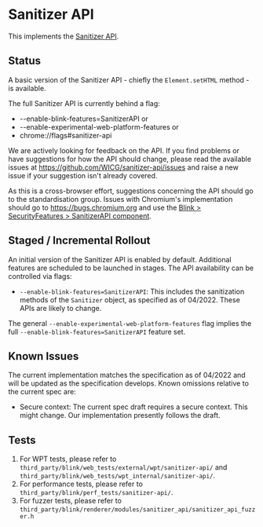 # Sanitizer API

This implements the [Sanitizer API](https://wicg.github.io/sanitizer-api/).

## Status

A basic version of the Sanitizer API - chiefly the `Element.setHTML` method -
is available.

The full Sanitizer API is currently behind a flag:
* --enable-blink-features=SanitizerAPI or
* --enable-experimental-web-platform-features or
* chrome://flags#sanitizer-api

We are actively looking for feedback on the API. If you find problems or have
suggestions for how the API should change, please read the available issues
at https://github.com/WICG/sanitizer-api/issues and raise a new issue if your
suggestion isn't already covered.

As this is a cross-browser effort, suggestions concerning the API should go
to the standardisation group. Issues with Chromium's implementation should
go to https://bugs.chromium.org and use the
[Blink > SecurityFeatures > SanitizerAPI component](https://bugs.chromium.org/p/chromium/issues/list?q=component%3ABlink%3ESecurityFeature%3ESanitizerAPI).

## Staged / Incremental Rollout

An initial version of the Sanitizer API is enabled by default. Additional
features are scheduled to be launched in stages. The API availability
can be controlled via flags:

* `--enable-blink-features=SanitizerAPI`: This includes the sanitization
  methods of the `Sanitizer` object, as specified as of 04/2022.
These APIs are likely to change.

The general `--enable-experimental-web-platform-features` flag implies the full
`--enable-blink-features=SanitizerAPI` feature set.

## Known Issues

The current implementation matches the specification as of 04/2022 and will be
updated as the specification develops. Known omissions relative to the
current spec are:

* Secure context: The current spec draft requires a secure context. This
  might change. Our implementation presently follows the draft.


## Tests

1. For WPT tests, please refer to
`third_party/blink/web_tests/external/wpt/sanitizer-api/` and
`third_party/blink/web_tests/wpt_internal/sanitizer-api/`.
2. For performance tests, please refer to
`third_party/blink/perf_tests/sanitizer-api/`.
3. For fuzzer tests, please refer to
`third_party/blink/renderer/modules/sanitizer_api/sanitizer_api_fuzzer.h`
